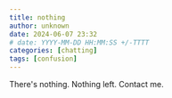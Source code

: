 ```yaml
---
title: nothing
author: unknown
date: 2024-06-07 23:32
# date: YYYY-MM-DD HH:MM:SS +/-TTTT
categories: [chatting]
tags: [confusion]
---
```


There's nothing. Nothing left. Contact me.